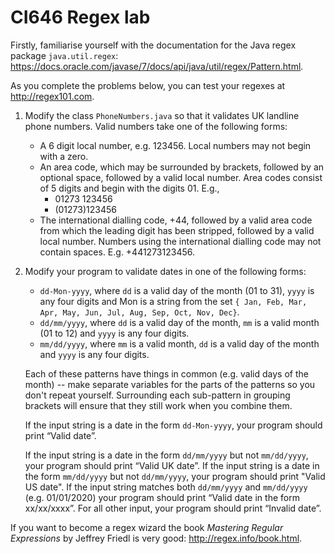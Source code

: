 # CI646 Regex lab

Firstly, familiarise yourself with the documentation for the Java regex package
`java.util.regex`: https://docs.oracle.com/javase/7/docs/api/java/util/regex/Pattern.html.

As you complete the problems below, you can test your regexes at http://regex101.com.

1. Modify the class `PhoneNumbers.java` so that it validates UK landline
phone numbers. Valid numbers take one of the following forms:

    * A 6 digit local number, e.g. 123456. Local numbers may not begin
with a zero.
    * An area code, which may be surrounded by brackets, followed by an
optional space, followed by a valid local number. Area codes consist
of 5 digits and begin with the digits 01. E.g.,
        - 01273 123456
        - (01273)123456
    * The international dialling code, +44, followed by a valid area code
from which the leading digit has been stripped, followed by a valid
local number. Numbers using the international dialling code may not
contain spaces. E.g. +441273123456.

2. Modify your program to validate dates in one of the following forms:

    * `dd-Mon-yyyy`, where `dd` is a valid day of the month (01 to 31), `yyyy`
is any four digits and Mon is a string from the set `{ Jan, Feb, Mar,
Apr, May, Jun, Jul, Aug, Sep, Oct, Nov, Dec}`.
    * `dd/mm/yyyy`, where `dd` is a valid day of the month, `mm` is a valid month
(01 to 12) and `yyyy` is any four digits.
    * `mm/dd/yyyy`, where `mm` is a valid month, `dd` is a valid day of the month
and `yyyy` is any four digits.
    
    Each of these patterns have things in common (e.g. valid days of the month) -- 
    make separate variables for the parts of the patterns so you don't 
    repeat yourself. Surrounding each sub-pattern in grouping brackets
    will ensure that they still work when you combine them. 
    
    If the input string is a date in the form `dd-Mon-yyyy`, your program should print
“Valid date”. 

    If the input string is a date in the form `dd/mm/yyyy` but not
`mm/dd/yyyy`, your program should print “Valid UK date”. If the input string is
a date in the form `mm/dd/yyyy` but not `dd/mm/yyyy`, your program should print "Valid US date". 
If the input string matches both `dd/mm/yyyy` and `mm/dd/yyyy` (e.g. 01/01/2020) your
program should print “Valid date in the form xx/xx/xxxx”. For all other
input, your program should print “Invalid date”.

If you want to become a regex wizard the book *Mastering Regular Expressions* 
by Jeffrey Friedl is very good: http://regex.info/book.html.
